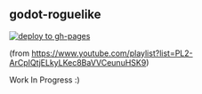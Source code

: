 ## godot-roguelike

[![deploy to gh-pages](https://github.com/sh-cho/godot-roguelike/actions/workflows/deploy.yml/badge.svg)](https://github.com/sh-cho/godot-roguelike/actions/workflows/deploy.yml)

(from https://www.youtube.com/playlist?list=PL2-ArCpIQtjELkyLKec8BaVVCeunuHSK9)

Work In Progress :)

